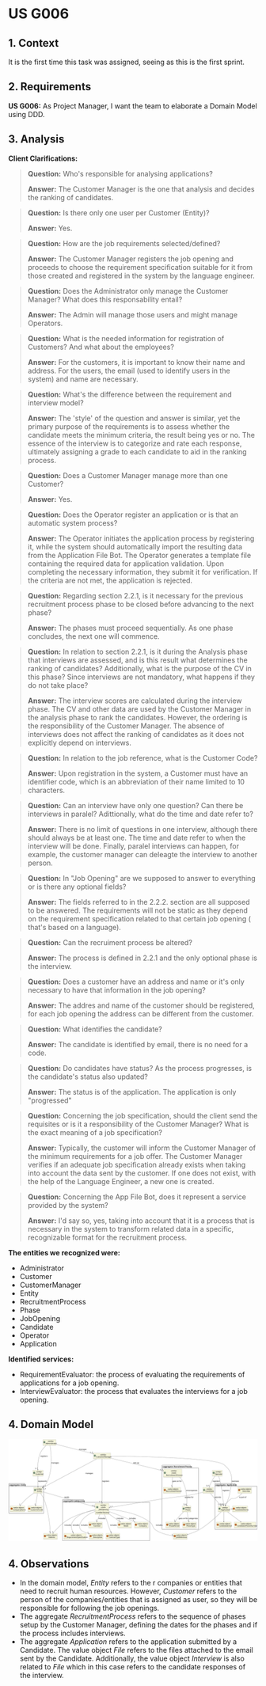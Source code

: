# US G006

## 1. Context

It is the first time this task was assigned, seeing as this is the first sprint.

## 2. Requirements

**US G006:** As Project Manager, I want the team to elaborate a Domain Model using DDD.

## 3. Analysis

**Client Clarifications:**

> **Question:** Who's responsible for analysing applications?
>
> **Answer:** The Customer Manager is the one that analysis and decides the ranking of candidates.

> **Question:** Is there only one user per Customer (Entity)?
>
> **Answer:** Yes.

> **Question:** How are the job requirements selected/defined?
>
> **Answer:** The Customer Manager registers the job opening and proceeds to choose the requirement specification
> suitable for it from those created and registered in the system by the language engineer.

> **Question:** Does the Administrator only manage the Customer Manager? What does this responsability entail?
>
> **Answer:** The Admin will manage those users and might manage Operators.

> **Question:** What is the needed information for registration of Customers? And what about the employees?
>
> **Answer:** For the customers, it is important to know their name and address. For the users, the email (used to
> identify users in the system) and name are necessary.

> **Question:** What's the difference between the requirement and interview model?
>
> **Answer:** The 'style' of the question and answer is similar, yet the primary purpose of the requirements is to
> assess whether the candidate meets the minimum criteria, the result being yes or no. The essence of the interview is
> to
> categorize and rate each response, ultimately assigning a grade to each candidate to aid in the ranking process.

> **Question:** Does a Customer Manager manage more than one Customer?
>
> **Answer:** Yes.

> **Question:** Does the Operator register an application or is that an automatic system process?
>
> **Answer:** The Operator initiates the application process by registering it, while the system should automatically
> import the resulting data from the Application File Bot. The Operator generates a template file containing the
> required
> data for application validation. Upon completing the necessary information, they submit it for verification. If the
> criteria are not met, the application is rejected.

> **Question:** Regarding section 2.2.1, is it necessary for the previous recruitment process phase to be closed before
> advancing to the next phase?
>
> **Answer:** The phases must proceed sequentially. As one phase concludes, the next one will commence.

> **Question:** In relation to section 2.2.1, is it during the Analysis phase that interviews are assessed, and is this
> result what determines the ranking of candidates? Additionally, what is the purpose of the CV in this phase? Since
> interviews are not mandatory, what happens if they do not take place?
>
> **Answer:** The interview scores are calculated during the interview phase. The CV and other data are used by the
> Customer Manager in the analysis phase to rank the candidates. However, the ordering is the responsibility of the
> Customer Manager. The absence of interviews does not affect the ranking of candidates as it does not explicitly depend
> on interviews.

> **Question:** In relation to the job reference, what is the Customer Code?
>
> **Answer:** Upon registration in the system, a Customer must have an identifier code, which is an abbreviation of
> their name limited to 10 characters.

> **Question:** Can an interview have only one question? Can there be interviews in paralel? Adittionally, what do the
> time and date refer to?
>
> **Answer:** There is no limit of questions in one interview, although there should always be at least one. The time
> and date refer to when the interview will be done. Finally, paralel interviews can happen, for example, the customer
> manager can deleagte the interview to another person.

> **Question:** In "Job Opening" are we supposed to answer to everything or is there any optional fields?
>
> **Answer:** The fields referred to in the 2.2.2. section are all supposed to be answered. The requirements will not be
> static as they depend on the requirement specification related to that certain job opening ( that's based on a
> language).

> **Question:** Can the recruiment process be altered?
>
> **Answer:** The process is defined in 2.2.1 and the only optional phase is the interview.

> **Question:** Does a customer have an address and name or it's only necessary to have that information in the job
> opening?
>
> **Answer:** The addres and name of the customer should be registered, for each job opening the address can be
> different from the customer.

> **Question:** What identifies the candidate?
>
> **Answer:** The candidate is identified by email, there is no need for a code.

> **Question:** Do candidates have status? As the process progresses, is the candidate's status also updated?
>
> **Answer:** The status is of the application. The application is only "progressed"

> **Question:** Concerning the job specification, should the client send the requisites or is it a responsibility of the
> Customer Manager? What is the exact meaning of a job specification?
>
> **Answer:** Typically, the customer will inform the Customer Manager of the minimum requirements for a job offer. The
> Customer Manager verifies if an adequate job specification already exists when taking into account the data sent by
> the
> customer. If one does not exist, with the help of the Language Engineer, a new one is created.

> **Question:** Concerning the App File Bot, does it represent a service provided by the system?
>
> **Answer:** I'd say so, yes, taking into account that it is a process that is necessary in the system to transform
> related data in a specific, recognizable format for the recruitment process.

**The entities we recognized were:**

* Administrator
* Customer
* CustomerManager
* Entity
* RecruitmentProcess
* Phase
* JobOpening
* Candidate
* Operator
* Application

**Identified services:**

* RequirementEvaluator: the process of evaluating the requirements of applications for a job opening.
* InterviewEvaluator: the process that evaluates the interviews for a job opening.

## 4. Domain Model

![Domain Model](domain-model.svg)

## 4. Observations

+ In the domain model, _Entity_ refers to the r companies or entities that need to recruit human resources. However,
  _Customer_ refers to the person of the companies/entities that is assigned as user, so they will be responsible for
  following the job openings.
+ The aggregate _RecruitmentProcess_ refers to the sequence of phases setup by the Customer Manager,
  defining the dates for the phases
  and if the process includes interviews.
+ The aggregate _Application_ refers to the application submitted by a Candidate. The value object _File_ refers to the
  files attached to the email sent by the Candidate. Additionally, the value object _Interview_ is also related to
  _File_ which in this case refers to the candidate responses of the interview.